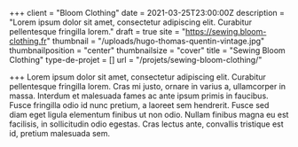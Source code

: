 +++
client = "Bloom Clothing"
date = 2021-03-25T23:00:00Z
description = "Lorem ipsum dolor sit amet, consectetur adipiscing elit. Curabitur pellentesque fringilla lorem."
draft = true
site = "https://sewing.bloom-clothing.fr"
thumbnail = "/uploads/hugo-thomas-quentin-vintage.jpg"
thumbnailposition = "center"
thumbnailsize = "cover"
title = "Sewing Bloom Clothing"
type-de-projet = []
url = "/projets/sewing-bloom-clothing/"

+++
Lorem ipsum dolor sit amet, consectetur adipiscing elit. Curabitur pellentesque fringilla lorem. Cras mi justo, ornare in varius a, ullamcorper in massa. Interdum et malesuada fames ac ante ipsum primis in faucibus. Fusce fringilla odio id nunc pretium, a laoreet sem hendrerit. Fusce sed diam eget ligula elementum finibus ut non odio. Nullam finibus magna eu est facilisis, in sollicitudin odio egestas. Cras lectus ante, convallis tristique est id, pretium malesuada sem.